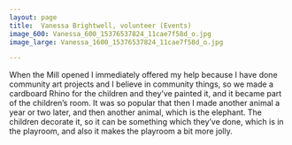 ```yaml
---
layout: page
title:  Vanessa Brightwell, volunteer (Events)
image_600: Vanessa_600_15376537824_11cae7f58d_o.jpg
image_large: Vanessa_1600_15376537824_11cae7f58d_o.jpg

---
```

When the Mill opened I immediately offered my help because I have done community art projects and I believe in community things, so we made a cardboard Rhino for the children and they’ve painted it, and it became part of the children’s room. It was so popular that then I made another animal a year or two later, and then another animal, which is the elephant. The children decorate it, so it can be something which they’ve done, which is in the playroom, and also it makes the playroom a bit more jolly.
